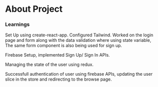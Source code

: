 # About Project

### Learnings

Set Up using create-react-app. Configured Tailwind. 
Worked on the login page and form along with the data validation where using state variable, The same form component is also being used for sign up.


Firebase Setup, implemented Sign Up/ Sign In APIs. 

Managing the state of the user using redux.

Successfull authentication of user using firebase APIs, updating the user slice in the store and redirecting to the browse page.

